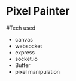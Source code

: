 # Pixel Painter

#Tech used

* canvas
* websocket
* express
* socket.io
* Buffer
* pixel manipulation